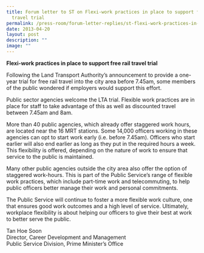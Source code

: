 ```yaml
---
title: Forum letter to ST on Flexi‑work practices in place to support free rail
  travel trial
permalink: /press-room/forum-letter-replies/st-flexi-work-practices-in-place-to-support-free-rail-travel-trial/
date: 2013-04-20
layout: post
description: ""
image: ""
---
```

**Flexi-work practices in place to support free rail travel trial**

Following the Land Transport Authority’s announcement to provide a one-year trial for free rail travel into the city area before 7.45am, some members of the public wondered if employers would support this effort.

Public sector agencies welcome the LTA trial. Flexible work practices are in place for staff to take advantage of this as well as discounted travel between 7.45am and 8am.

More than 40 public agencies, which already offer staggered work hours, are located near the 16 MRT stations. Some 14,000 officers working in these agencies can opt to start work early (i.e. before 7.45am). Officers who start earlier will also end earlier as long as they put in the required hours a week. This flexibility is offered, depending on the nature of work to ensure that service to the public is maintained.

Many other public agencies outside the city area also offer the option of staggered work-hours. This is part of the Public Service’s range of flexible work practices, which include part-time work and telecommuting, to help public officers better manage their work and personal commitments.

The Public Service will continue to foster a more flexible work culture, one that ensures good work outcomes and a high level of service. Ultimately, workplace flexibility is about helping our officers to give their best at work to better serve the public.

Tan Hoe Soon  
Director, Career Development and Management  
Public Service Division, Prime Minister’s Office